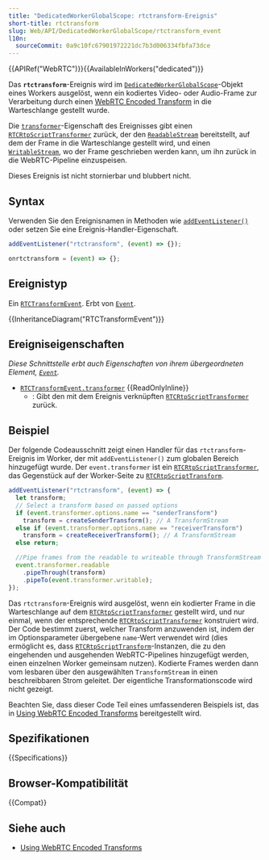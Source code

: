 ```yaml
---
title: "DedicatedWorkerGlobalScope: rtctransform-Ereignis"
short-title: rtctransform
slug: Web/API/DedicatedWorkerGlobalScope/rtctransform_event
l10n:
  sourceCommit: 0a9c10fc67901972221dc7b3d006334fbfa73dce
---
```


{{APIRef("WebRTC")}}{{AvailableInWorkers("dedicated")}}

Das **`rtctransform`**-Ereignis wird im [`DedicatedWorkerGlobalScope`](/de/docs/Web/API/DedicatedWorkerGlobalScope)-Objekt eines Workers ausgelöst, wenn ein kodiertes Video- oder Audio-Frame zur Verarbeitung durch einen [WebRTC Encoded Transform](/de/docs/Web/API/WebRTC_API/Using_Encoded_Transforms) in die Warteschlange gestellt wurde.

Die [`transformer`](/de/docs/Web/API/RTCTransformEvent/transformer)-Eigenschaft des Ereignisses gibt einen [`RTCRtpScriptTransformer`](/de/docs/Web/API/RTCRtpScriptTransformer) zurück, der den [`ReadableStream`](/de/docs/Web/API/ReadableStream) bereitstellt, auf dem der Frame in die Warteschlange gestellt wird, und einen [`WritableStream`](/de/docs/Web/API/WritableStream), wo der Frame geschrieben werden kann, um ihn zurück in die WebRTC-Pipeline einzuspeisen.

Dieses Ereignis ist nicht stornierbar und blubbert nicht.

## Syntax

Verwenden Sie den Ereignisnamen in Methoden wie [`addEventListener()`](/de/docs/Web/API/EventTarget/addEventListener) oder setzen Sie eine Ereignis-Handler-Eigenschaft.

```js
addEventListener("rtctransform", (event) => {});

onrtctransform = (event) => {};
```

## Ereignistyp

Ein [`RTCTransformEvent`](/de/docs/Web/API/RTCTransformEvent). Erbt von [`Event`](/de/docs/Web/API/Event).

{{InheritanceDiagram("RTCTransformEvent")}}

## Ereigniseigenschaften

_Diese Schnittstelle erbt auch Eigenschaften von ihrem übergeordneten Element, [`Event`](/de/docs/Web/API/Event)._

- [`RTCTransformEvent.transformer`](/de/docs/Web/API/RTCTransformEvent/transformer) {{ReadOnlyInline}}
  - : Gibt den mit dem Ereignis verknüpften [`RTCRtpScriptTransformer`](/de/docs/Web/API/RTCRtpScriptTransformer) zurück.

## Beispiel

Der folgende Codeausschnitt zeigt einen Handler für das `rtctransform`-Ereignis im Worker, der mit `addEventListener()` zum globalen Bereich hinzugefügt wurde.
Der `event.transformer` ist ein [`RTCRtpScriptTransformer`](/de/docs/Web/API/RTCRtpScriptTransformer), das Gegenstück auf der Worker-Seite zu [`RTCRtpScriptTransform`](/de/docs/Web/API/RTCRtpScriptTransform).

```js
addEventListener("rtctransform", (event) => {
  let transform;
  // Select a transform based on passed options
  if (event.transformer.options.name == "senderTransform")
    transform = createSenderTransform(); // A TransformStream
  else if (event.transformer.options.name == "receiverTransform")
    transform = createReceiverTransform(); // A TransformStream
  else return;

  //Pipe frames from the readable to writeable through TransformStream
  event.transformer.readable
    .pipeThrough(transform)
    .pipeTo(event.transformer.writable);
});
```

Das `rtctransform`-Ereignis wird ausgelöst, wenn ein kodierter Frame in die Warteschlange auf dem [`RTCRtpScriptTransformer`](/de/docs/Web/API/RTCRtpScriptTransformer) gestellt wird, und nur einmal, wenn der entsprechende [`RTCRtpScriptTransformer`](/de/docs/Web/API/RTCRtpScriptTransformer) konstruiert wird.
Der Code bestimmt zuerst, welcher Transform anzuwenden ist, indem der im Optionsparameter übergebene `name`-Wert verwendet wird (dies ermöglicht es, dass [`RTCRtpScriptTransform`](/de/docs/Web/API/RTCRtpScriptTransform)-Instanzen, die zu den eingehenden und ausgehenden WebRTC-Pipelines hinzugefügt werden, einen einzelnen Worker gemeinsam nutzen).
Kodierte Frames werden dann vom lesbaren über den ausgewählten `TransformStream` in einen beschreibbaren Strom geleitet.
Der eigentliche Transformationscode wird nicht gezeigt.

Beachten Sie, dass dieser Code Teil eines umfassenderen Beispiels ist, das in [Using WebRTC Encoded Transforms](/de/docs/Web/API/WebRTC_API/Using_Encoded_Transforms) bereitgestellt wird.

## Spezifikationen

{{Specifications}}

## Browser-Kompatibilität

{{Compat}}

## Siehe auch

- [Using WebRTC Encoded Transforms](/de/docs/Web/API/WebRTC_API/Using_Encoded_Transforms)

